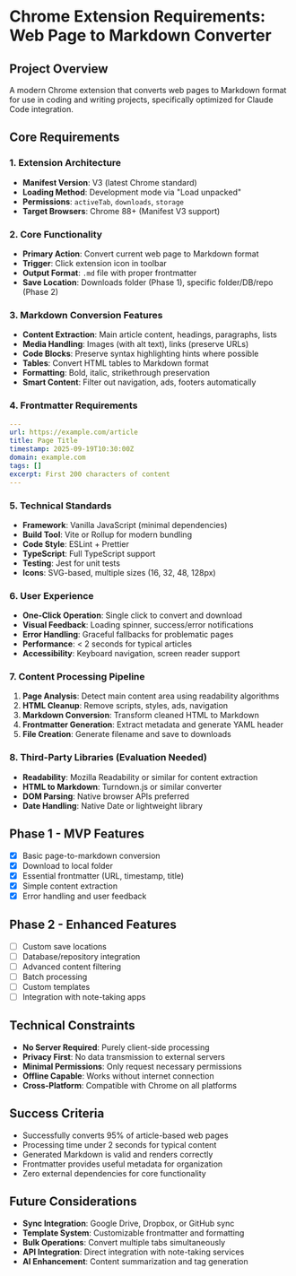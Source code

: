 # Chrome Extension Requirements: Web Page to Markdown Converter

## Project Overview
A modern Chrome extension that converts web pages to Markdown format for use in coding and writing projects, specifically optimized for Claude Code integration.

## Core Requirements

### 1. Extension Architecture
- **Manifest Version**: V3 (latest Chrome standard)
- **Loading Method**: Development mode via "Load unpacked"
- **Permissions**: `activeTab`, `downloads`, `storage`
- **Target Browsers**: Chrome 88+ (Manifest V3 support)

### 2. Core Functionality
- **Primary Action**: Convert current web page to Markdown format
- **Trigger**: Click extension icon in toolbar
- **Output Format**: `.md` file with proper frontmatter
- **Save Location**: Downloads folder (Phase 1), specific folder/DB/repo (Phase 2)

### 3. Markdown Conversion Features
- **Content Extraction**: Main article content, headings, paragraphs, lists
- **Media Handling**: Images (with alt text), links (preserve URLs)
- **Code Blocks**: Preserve syntax highlighting hints where possible
- **Tables**: Convert HTML tables to Markdown format
- **Formatting**: Bold, italic, strikethrough preservation
- **Smart Content**: Filter out navigation, ads, footers automatically

### 4. Frontmatter Requirements
```yaml
---
url: https://example.com/article
title: Page Title
timestamp: 2025-09-19T10:30:00Z
domain: example.com
tags: []
excerpt: First 200 characters of content
---
```

### 5. Technical Standards
- **Framework**: Vanilla JavaScript (minimal dependencies)
- **Build Tool**: Vite or Rollup for modern bundling
- **Code Style**: ESLint + Prettier
- **TypeScript**: Full TypeScript support
- **Testing**: Jest for unit tests
- **Icons**: SVG-based, multiple sizes (16, 32, 48, 128px)

### 6. User Experience
- **One-Click Operation**: Single click to convert and download
- **Visual Feedback**: Loading spinner, success/error notifications
- **Error Handling**: Graceful fallbacks for problematic pages
- **Performance**: < 2 seconds for typical articles
- **Accessibility**: Keyboard navigation, screen reader support

### 7. Content Processing Pipeline
1. **Page Analysis**: Detect main content area using readability algorithms
2. **HTML Cleanup**: Remove scripts, styles, ads, navigation
3. **Markdown Conversion**: Transform cleaned HTML to Markdown
4. **Frontmatter Generation**: Extract metadata and generate YAML header
5. **File Creation**: Generate filename and save to downloads

### 8. Third-Party Libraries (Evaluation Needed)
- **Readability**: Mozilla Readability or similar for content extraction
- **HTML to Markdown**: Turndown.js or similar converter
- **DOM Parsing**: Native browser APIs preferred
- **Date Handling**: Native Date or lightweight library

## Phase 1 - MVP Features
- [x] Basic page-to-markdown conversion
- [x] Download to local folder
- [x] Essential frontmatter (URL, timestamp, title)
- [x] Simple content extraction
- [x] Error handling and user feedback

## Phase 2 - Enhanced Features
- [ ] Custom save locations
- [ ] Database/repository integration
- [ ] Advanced content filtering
- [ ] Batch processing
- [ ] Custom templates
- [ ] Integration with note-taking apps

## Technical Constraints
- **No Server Required**: Purely client-side processing
- **Privacy First**: No data transmission to external servers
- **Minimal Permissions**: Only request necessary permissions
- **Offline Capable**: Works without internet connection
- **Cross-Platform**: Compatible with Chrome on all platforms

## Success Criteria
- Successfully converts 95% of article-based web pages
- Processing time under 2 seconds for typical content
- Generated Markdown is valid and renders correctly
- Frontmatter provides useful metadata for organization
- Zero external dependencies for core functionality

## Future Considerations
- **Sync Integration**: Google Drive, Dropbox, or GitHub sync
- **Template System**: Customizable frontmatter and formatting
- **Bulk Operations**: Convert multiple tabs simultaneously
- **API Integration**: Direct integration with note-taking services
- **AI Enhancement**: Content summarization and tag generation